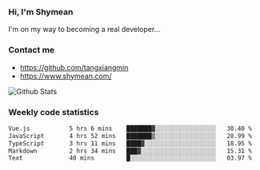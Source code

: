 ### Hi, I'm Shymean

I'm on my way to becoming a real developer...

### Contact me

- <https://github.com/tangxiangmin>
- <https://www.shymean.com/>

![Github Stats](https://github-readme-stats.vercel.app/api?username=tangxiangmin&show_icons=true&theme=dark)


###  Weekly code statistics

<!--START_SECTION:waka-->

```txt
Vue.js           5 hrs 6 mins    ███████▓░░░░░░░░░░░░░░░░░   30.40 %
JavaScript       4 hrs 52 mins   ███████▒░░░░░░░░░░░░░░░░░   28.99 %
TypeScript       3 hrs 11 mins   ████▓░░░░░░░░░░░░░░░░░░░░   18.95 %
Markdown         2 hrs 34 mins   ███▓░░░░░░░░░░░░░░░░░░░░░   15.31 %
Text             40 mins         █░░░░░░░░░░░░░░░░░░░░░░░░   03.97 %
```

<!--END_SECTION:waka-->